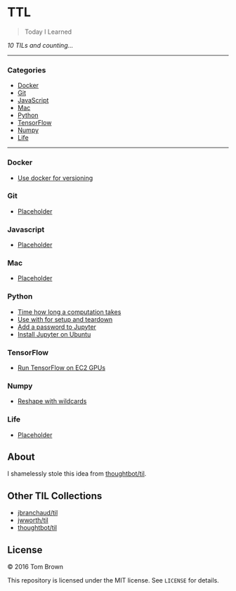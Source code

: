 # TTL

> Today I Learned


_10 TILs and counting..._

---

### Categories

* [Docker](#docker)
* [Git](#git)
* [JavaScript](#javascript)
* [Mac](#mac)
* [Python](#python)
* [TensorFlow](#tensorflow)
* [Numpy](#numpy)
* [Life](#life)

---

### Docker

- [Use docker for versioning](docker/use-docker-for-versioning.md)

### Git

- [Placeholder](#)

### Javascript

- [Placeholder](#)

### Mac

- [Placeholder](#)

### Python

- [Time how long a computation takes](python/time-how-long-a-computation-takes.md)
- [Use with for setup and teardown](python/use-with-for-setup-and-teardown.md)
- [Add a password to Jupyter](python/add-a-password-to-jupyter.md)
- [Install Jupyter on Ubuntu](python/install-jupyter-on-ubuntu.md)

### TensorFlow

- [Run TensorFlow on EC2 GPUs](tensorflow/run-tensorflow-on-ec2-gpus.md)

### Numpy

- [Reshape with wildcards](numpy/reshape-with-wildcards.md)

### Life

- [Placeholder](#)


## About

I shamelessly stole this idea from
[thoughtbot/til](https://github.com/thoughtbot/til).

## Other TIL Collections

* [jbranchaud/til](https://github.com/jbranchaud/til)
* [jwworth/til](https://github.com/jwworth/til)
* [thoughtbot/til](https://github.com/thoughtbot/til)

## License

&copy; 2016 Tom Brown

This repository is licensed under the MIT license. See `LICENSE` for
details.
